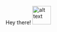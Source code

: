 <p>Hey there!
<img src="https://media.tenor.com/images/30169e4a670daf12443df7d2dd140176/tenor.gif" alt="alt text" width="50px" height="50px"></p>
<p Welcome to my Profile. />
<p I am first year student studying Computer Science in DCU. /p>
